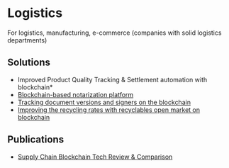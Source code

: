 # Logistics

For logistics, manufacturing, e-commerce \(companies with solid logistics departments\) 

## Solutions

* Improved Product Quality Tracking & Settlement automation with blockchain\*
* [Blockchain-based notarization platform](notarization-platform.md)
* [Tracking document versions and signers on the blockchain](how-to-track-document-versions-and-signers-on-the-blockchain.md)
* [Improving the recycling rates with recyclables open market on blockchain](recyclechain.md)

## Publications

* [Supply Chain Blockchain Tech Review & Comparison](supply-chain-blockchain-tech-review-and-comparison.md)

